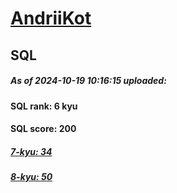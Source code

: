 # [AndriiKot](https://www.codewars.com/users/AndriiKot) 
## SQL
##### As of 2024-10-19 10:16:15 uploaded:
#### SQL rank: 6 kyu
#### SQL score: 200
##### [7-kyu: 34](https://github.com/AndriiKot/SQL__CodeWars/tree/main/kyu-7)
##### [8-kyu: 50](https://github.com/AndriiKot/SQL__CodeWars/tree/main/kyu-8)
